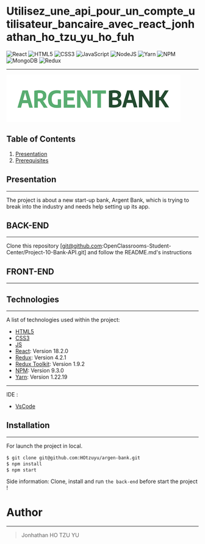 # Utilisez_une_api_pour_un_compte_utilisateur_bancaire_avec_react_jonhathan_ho_tzu_yu_ho_fuh

![React](https://img.shields.io/badge/react-%2320232a.svg?style=for-the-badge&logo=react&logoColor=%2361DAFB)
![HTML5](https://img.shields.io/badge/html5-%23E34F26.svg?style=for-the-badge&logo=html5&logoColor=white)
![CSS3](https://img.shields.io/badge/css3-%231572B6.svg?style=for-the-badge&logo=css3&logoColor=white)
![JavaScript](https://img.shields.io/badge/javascript-%23323330.svg?style=for-the-badge&logo=javascript&logoColor=%23F7DF1E)
![NodeJS](https://img.shields.io/badge/node.js-6DA55F?style=for-the-badge&logo=node.js&logoColor=white)
![Yarn](https://img.shields.io/badge/yarn-%232C8EBB.svg?style=for-the-badge&logo=yarn&logoColor=white)
![NPM](https://img.shields.io/badge/NPM-%23000000.svg?style=for-the-badge&logo=npm&logoColor=white)
![MongoDB](https://img.shields.io/badge/MongoDB-%234ea94b.svg?style=for-the-badge&logo=mongodb&logoColor=white)
![Redux](https://img.shields.io/badge/redux-%23593d88.svg?style=for-the-badge&logo=redux&logoColor=white)

---

![logo](src/assets/argentBankLogo.png)

## Table of Contents

1. [Presentation](#presentation)
2. [Prerequisites](#prerequisites)

## Presentation

---

The project is about a new start-up bank, Argent Bank, which is trying to break into the industry and needs help setting up its app.

## BACK-END

---

Clone this repository
[git@github.com:OpenClassrooms-Student-Center/Project-10-Bank-API.git]
and follow the README.md's instructions

## FRONT-END

---

## Technologies

---

A list of technologies used within the project:

- [HTML5](https://developer.mozilla.org/fr/docs/Glossary/HTML5)
- [CSS3](https://developer.mozilla.org/fr/docs/Web/CSS)
- [JS](https://developer.mozilla.org/fr/docs/Web/JavaScript)
- [React](https://fr.reactjs.org/): Version 18.2.0
- [Redux](https://redux.js.org/): Version 4.2.1
- [Redux Toolkit](https://redux.js.org/): Version 1.9.2
- [NPM](https://www.npmjs.com/): Version 9.3.0
- [Yarn](https://yarnpkg.com/): Version 1.22.19

---

IDE :

- [VsCode](https://code.visualstudio.com/download)

## Installation

---

For launch the project in local.

>

```
$ git clone git@github.com:HOtzuyu/argen-bank.git
$ npm install
$ npm start
```

Side information: Clone, install and run `the back-end` before start the project !

# Author

---

> Jonhathan HO TZU YU

